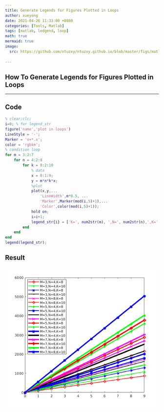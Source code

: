 ```yaml
---
title: Generate Legends for Figures Plotted in Loops
author: xueyong
date: 2021-04-26 11:33:00 +0800
categories: [Tools, Matlab]
tags: [matlab, ledgend, loop]
math: true
mermaid: true
image:
  src: https://github.com/ntuzxy/ntuzxy.github.io/blob/master/figs/matlab/matlab_legend_loop.png

---
```


## How To Generate Legends for Figures Plotted in Loops
---

## Code

```matlab
% clear;clc;
i=0; % for legend_str
figure('name','plot in loops')
LineStyle = '-';
Marker = 'o+*.x';
color = 'rgbkm'; 
% condition loop
for m = 3:2:7
    for n = 4:2:8
        for k = 8:2:10
            % data
            x = 0:1:9;
            y = m*n*k*x;
            %plot
            plot(x,y,...
                'LineWidth',m*0.5, ...
                'Marker',Marker(mod(i,5)+1),...
                'Color',color(mod(i,5)+1)); 
            hold on; 
            i=i+1;
            legend_str{i} = ['K=', num2str(m), ',N=', num2str(n),',K=', num2str(k)];
        end
    end
end
legend(legend_str);
```

## Result

![alt text](https://github.com/ntuzxy/ntuzxy.github.io/blob/master/figs/matlab/matlab_legend_loop.png "Legend Generation")

